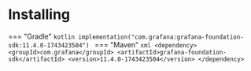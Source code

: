 # Installing

=== "Gradle"
    ```kotlin
    implementation("com.grafana:grafana-foundation-sdk:11.4.0-1743423504")
    ```
=== "Maven"
    ```xml
    <dependency>
        <groupId>com.grafana</groupId>
        <artifactId>grafana-foundation-sdk</artifactId>
        <version>11.4.0-1743423504</version>
    </dependency>
    ```
